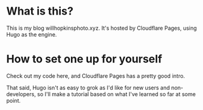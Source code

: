 # What is this?

This is my blog willhopkinsphoto.xyz. It's hosted by Cloudflare Pages, using Hugo as the engine.

# How to set one up for yourself

Check out my code here, and Cloudflare Pages has a pretty good intro.

That said, Hugo isn't as easy to grok as I'd like for new users and non-developers, so I'll make a tutorial based on what I've learned so far at some point.
